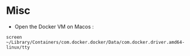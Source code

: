 # Misc

- Open the Docker VM on Macos :

```
screen ~/Library/Containers/com.docker.docker/Data/com.docker.driver.amd64-linux/tty
```

